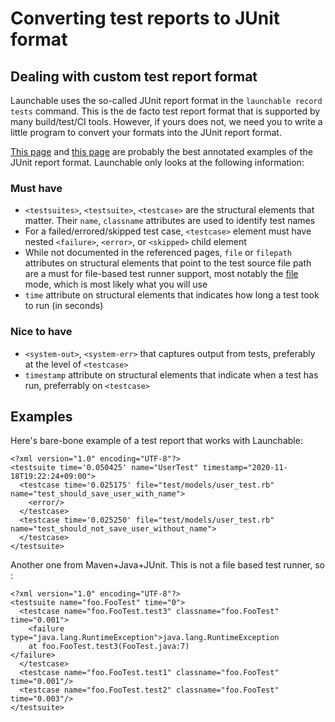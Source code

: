 # Converting test reports to JUnit format

## Dealing with custom test report format

Launchable uses the so-called JUnit report format in the `launchable record tests` command. This is the de facto test report format that is supported by many build/test/CI tools. However, if yours does not, we need you to write a little program to convert your formats into the JUnit report format.

[This page](https://llg.cubic.org/docs/junit/) and [this page](https://help.catchsoftware.com/display/ET/JUnit+Format) are probably the best annotated examples of the JUnit report format. Launchable only looks at the following information:

### Must have

* `<testsuites>`, `<testsuite>`, `<testcase>` are the structural elements that matter. Their `name`, `classname` attributes are used to identify test names
* For a failed/errored/skipped test case, `<testcase>` element must have nested `<failure>`, `<error>`, or `<skipped>` child element
* While not documented in the referenced pages, `file` or `filepath` attributes on structural elements that point to the test source file path are a must for file-based test runner support, most notably the [file](converting-test-reports-to-junit-format.md) mode, which is most likely what you will use
* `time` attribute on structural elements that indicates how long a test took to run \(in seconds\)

### Nice to have

* `<system-out>`, `<system-err>` that captures output from tests, preferably at the level of `<testcase>`
* `timestamp` attribute on structural elements that indicate when a test has run, preferrably on `<testcase>`

## Examples

Here's bare-bone example of a test report that works with Launchable:

```markup
<?xml version="1.0" encoding="UTF-8"?>
<testsuite time='0.050425' name="UserTest" timestamp="2020-11-18T19:22:24+09:00">
  <testcase time='0.025175' file="test/models/user_test.rb" name="test_should_save_user_with_name">
    <error/>
  </testcase>
  <testcase time='0.025250' file="test/models/user_test.rb" name="test_should_not_save_user_without_name">
  </testcase>
</testsuite>
```

Another one from Maven+Java+JUnit. This is not a file based test runner, so :

```markup
<?xml version="1.0" encoding="UTF-8"?>
<testsuite name="foo.FooTest" time="0">
  <testcase name="foo.FooTest.test3" classname="foo.FooTest" time="0.001">
    <failure type="java.lang.RuntimeException">java.lang.RuntimeException
    at foo.FooTest.test3(FooTest.java:7)
</failure>
  </testcase>
  <testcase name="foo.FooTest.test1" classname="foo.FooTest" time="0.001"/>
  <testcase name="foo.FooTest.test2" classname="foo.FooTest" time="0.003"/>
</testsuite>
```
